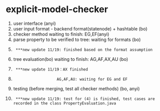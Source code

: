# explicit-model-checker
1. user interface (anyi)
2. user input format - backend format(statenode) + hashtable (bo)
3. checker method waiting to finish: EG,EF(anyi)
4. parse property to be verified to tree: waiting for formats (bo)
5.      ***new update 11/19: finished based on the format assumption
5. tree evaluation(bo) waiting to finish: AG,AF,AX,AU (bo)
6.      ***new update 11/19：AX finished
7.                        AG,AF,AU: waiting for EG and EF
6. testing (before merging, test all checker methods) (bo, anyi)
7.      ***new update 11/19: test for (4) is finished, test cases are recorded in the class PropertyEvaluation.java
